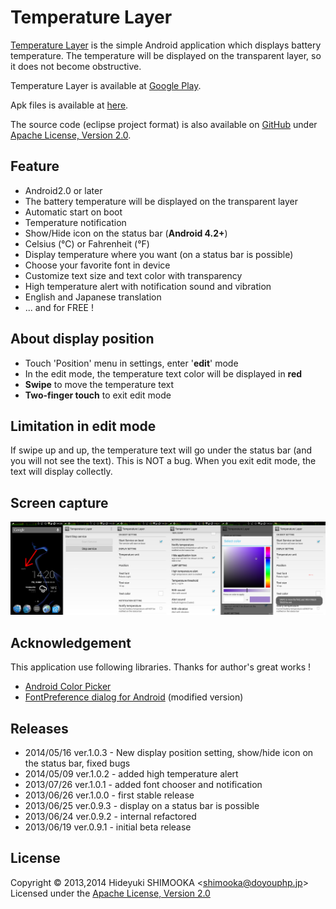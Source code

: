 Temperature Layer
==
[Temperature Layer] is the simple Android application which displays battery temperature. The temperature will be displayed on the transparent layer, so it does not become obstructive.

Temperature Layer is available at [Google Play].

Apk files is available at [here](https://www.dropbox.com/sh/0c8u8q45v6vs8es/AAAjNQ0GiQj1sJ3LEwUiV0SHa/TemperatureLayer). 

The source code (eclipse project format) is also available on [GitHub](https://github.com/shimooka/TemperatureLayer) under [Apache License, Version 2.0][Apache].

Feature
--
- Android2.0 or later
- The battery temperature will be displayed on the transparent layer
- Automatic start on boot
- Temperature notification
- Show/Hide icon on the status bar (**Android 4.2+**)
- Celsius (°C) or Fahrenheit (°F)
- Display temperature where you want (on a status bar is possible)
- Choose your favorite font in device
- Customize text size and text color with transparency
- High temperature alert with notification sound and vibration
- English and Japanese translation
- ... and for FREE !

About display position
--

- Touch 'Position' menu in settings, enter '**edit**' mode
- In the edit mode, the temperature text color will be displayed in **red**
- **Swipe** to move the temperature text
- **Two-finger touch** to exit edit mode

Limitation in edit mode
--
If swipe up and up, the temperature text will go under the status bar (and you will not see the text). This is NOT a bug. When you exit edit mode, the text will display collectly.

Screen capture
--------------
![All screen of Temperature Layer](capture.png)

Acknowledgement
---------------
This application use following libraries. Thanks for author's great works !

- [Android Color Picker]
- [FontPreference dialog for Android] (modified version)

Releases
--------
- 2014/05/16 ver.1.0.3 - New display position setting, show/hide icon on the status bar, fixed bugs
- 2014/05/09 ver.1.0.2 - added high temperature alert
- 2013/07/26 ver.1.0.1 - added font chooser and notification
- 2013/06/26 ver.1.0.0 - first stable release
- 2013/06/25 ver.0.9.3 - display on a status bar is possible
- 2013/06/24 ver.0.9.2 - internal refactored
- 2013/06/19 ver.0.9.1 - initial beta release

License
-------
Copyright &copy; 2013,2014 Hideyuki SHIMOOKA &lt;shimooka@doyouphp.jp&gt;
Licensed under the [Apache License, Version 2.0][Apache]

[Apache]: http://www.apache.org/licenses/LICENSE-2.0
[Android Color Picker]: https://code.google.com/p/android-color-picker/
[Temperature Layer]: https://play.google.com/store/apps/details?id=jp.doyouphp.android.temperaturelayer
[Google Play]: https://play.google.com/store/apps/details?id=jp.doyouphp.android.temperaturelayer
[FontPreference dialog for Android]: http://www.ulduzsoft.com/2012/01/fontpreference-dialog-for-android/
